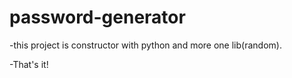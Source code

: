 # password-generator

-this project is constructor with python and more one lib(random).

-That's it!
